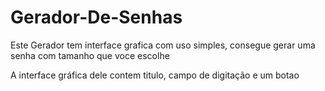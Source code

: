 # Gerador-De-Senhas
Este Gerador tem interface grafica com uso simples, consegue gerar uma senha com tamanho que voce escolhe

A interface gráfica dele contem titulo, campo de digitação e um botao


